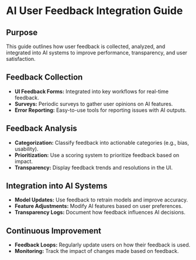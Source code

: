 # AI User Feedback Integration Guide

## Purpose
This guide outlines how user feedback is collected, analyzed, and integrated into AI systems to improve performance, transparency, and user satisfaction.

## Feedback Collection
- **UI Feedback Forms:** Integrated into key workflows for real-time feedback.
- **Surveys:** Periodic surveys to gather user opinions on AI features.
- **Error Reporting:** Easy-to-use tools for reporting issues with AI outputs.

## Feedback Analysis
- **Categorization:** Classify feedback into actionable categories (e.g., bias, usability).
- **Prioritization:** Use a scoring system to prioritize feedback based on impact.
- **Transparency:** Display feedback trends and resolutions in the UI.

## Integration into AI Systems
- **Model Updates:** Use feedback to retrain models and improve accuracy.
- **Feature Adjustments:** Modify AI features based on user preferences.
- **Transparency Logs:** Document how feedback influences AI decisions.

## Continuous Improvement
- **Feedback Loops:** Regularly update users on how their feedback is used.
- **Monitoring:** Track the impact of changes made based on feedback.
